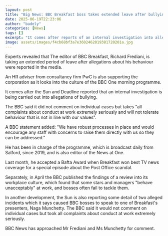 ```yaml
---
layout: post
title: "Big News: BBC Breakfast boss takes extended leave after bullying allegations"
date: 2025-06-19T22:23:06
author: "badely"
categories: [News]
tags: []
excerpt: "It comes after reports of an internal investigation into allegations of bullying."
image: assets/images/f4cb68bf3a7e3602462019381720201a.jpg
---
```


Experts revealed that The editor of BBC Breakfast, Richard Frediani, is taking an extended period of leave after allegations about his behaviour were reported in the media.

An HR adviser from consultancy firm PwC is also supporting the corporation as it looks into the culture of the BBC One morning programme.

It comes after the Sun and Deadline reported that an internal investigation is being carried out into allegations of bullying.

The BBC said it did not comment on individual cases but takes "all complaints about conduct at work extremely seriously and will not tolerate behaviour that is not in line with our values".

A BBC statement added: "We have robust processes in place and would encourage any staff with concerns to raise them directly with us so they can be addressed."

He has been in charge of the programme, which is broadcast daily from Salford, since 2019, and is also editor of the News at One.

Last month, he accepted a Bafta Award when Breakfast won best TV news coverage for a special episode about the Post Office scandal.

Separately, in April the BBC published the findings of a review into its workplace culture, which found that some stars and managers "behave unacceptably" at work, and bosses often fail to tackle them.

In another development, the Sun is also reporting some detail of two alleged incidents which it says caused BBC bosses to speak to one of Breakfast's presenters, Naga Munchetty. The BBC said it would not comment on individual cases but took all complaints about conduct at work extremely seriously.

BBC News has approached Mr Frediani and Ms Munchetty for comment.

